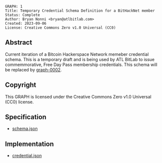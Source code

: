 ```
GRAPH: 1
Title: Temporary Credential Schema Definition for a BitHackNet member
Status: Complete
Author: Bryan Nonni <bryan@atlbitlab.com>
Created: 2023-09-06
License: Creative Commons Zero v1.0 Universal (CC0)
```

## Abstract
Current iteration of a Bitcoin Hackerspace Network memeber credential schema. This is a temporary draft and is being used by ATL BitLab to issue commemmorative, Free Day Pass membership credentials. This schema will be replaced by [graph-0002](./graph-0002.md).

## Copyright

This GRAPH is licensed under the Creative Commons Zero v1.0 Universal (CC0) license.

## Specification
- [schema.json](./graph-0001/schema.json)

## Implementation
- [credential.json](./graph-0001/credential.json)
